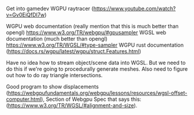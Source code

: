 Get into gamedev WGPU raytracer (https://www.youtube.com/watch?v=Gv0EiQfDI7w)

WGPU web documentation (really mention that this is much better than opengl) https://www.w3.org/TR/webgpu/#gpusampler
WGSL web documentation (much better than opengl) https://www.w3.org/TR/WGSL/#type-sampler
WGPU rust documentation (https://docs.rs/wgpu/latest/wgpu/struct.Features.html)

Have no idea how to stream object/scene data into WGSL. But we need to do this if we're going to procedurally generate meshes. Also need to figure out how to do ray triangle intersections.

Good program to show displacements (https://webgpufundamentals.org/webgpu/lessons/resources/wgsl-offset-computer.html), Section of Webgpu Spec that says this: (https://www.w3.org/TR/WGSL/#alignment-and-size).